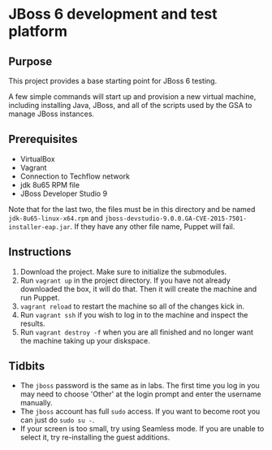# JBoss 6 development and test platform

## Purpose

This project provides a base starting point for JBoss 6 testing.

A few simple commands will start up and provision a new virtual machine, including
installing Java, JBoss, and all of the scripts used by the GSA to manage JBoss instances.

## Prerequisites

* VirtualBox
* Vagrant
* Connection to Techflow network
* jdk 8u65 RPM file
* JBoss Developer Studio 9

Note that for the last two, the files must be in this directory and be
named `jdk-8u65-linux-x64.rpm` and
`jboss-devstudio-9.0.0.GA-CVE-2015-7501-installer-eap.jar`.  If they
have any other file name, Puppet will fail.
	
	
## Instructions

1. Download the project. Make sure to initialize the submodules.
2. Run `vagrant up` in the project directory. If you have not already
   downloaded the box, it will do that. Then it will create the
   machine and run Puppet.
3. `vagrant reload` to restart the machine so all of the changes kick in.
3. Run `vagrant ssh` if you wish to log in to the machine and inspect the results.
4. Run `vagrant destroy -f` when you are all finished and no longer
   want the machine taking up your diskspace.

## Tidbits

* The `jboss` password is the same as in labs. The first time you log
  in you may need to choose 'Other' at the login prompt and enter the
  username manually.
* The `jboss` account has full `sudo` access. If you want to become
  root you can just do `sudo su -`.
* If your screen is too small, try using Seamless mode. If you are
  unable to select it, try re-installing the guest additions.